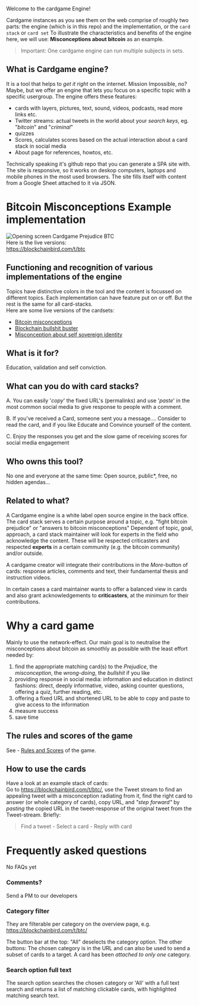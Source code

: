 Welcome to the cardgame Engine!

Cardgame instances as you see them on the web comprise of roughly two parts: the engine (which is in this repo) and the implementation, or the `card stack` or `card set`
To illustrate the characteristics and benefits of the engine here, we will use: **Misconceptions about bitcoin** as an example.

> Important:  One cardgame engine can run multiple subjects in sets.

## What is Cardgame engine?
It is a tool that helps to _get it right_ on the internet. Mission Impossible, no?\
Maybe, but we offer an engine that lets you focus on a specific topic with a specific usergroup. The engine offers these features:
- cards with layers, pictures, text, sound, videos, podcasts, read more links etc.
- Twitter streams: actual tweets in the world about your _search keys_, eg. "_bitcoin_" and "_criminal_"
- quizzes
- Scores, calculates scores based on the actual interaction about a card stack in social media
- About page for references, howtos, etc.

Technically speaking it's github repo that you can generate a SPA site with. The site is responsive, so it works on deskop computers, laptops and mobile phones in the most used browsers. The site fills itself with content from a Google Sheet attached to it via JSON.

# Bitcoin Misconceptions Example implementation
![Opening screen Cardgame Prejudice BTC](../Images/Opening-screen-Cardgame-Twitter-Stream-BTC.png)\
Here is the live versions:\
https://blockchainbird.com/t/btc

## Functioning and recognition of various implementations of the engine
Topics have distinctive colors in the tool and the content is focussed on different topics. Each implementation can have feature put on or off. But the rest is the same for all card-stacks.\
Here are some live versions of the cardsets:
* [Bitcoin misconceptions](https://blockchainbird.com/t/btc/)
* [Blockchain bullshit buster](https://blockchainbird.com/t/bcb/)
* [Misconception about self sovereign identity](https://blockchainbird.com/t/id/)

## What is it for?
Education, validation and self conviction.

## What can you do with card stacks?
A. You can easily '_copy_' the fixed URL's (permalinks) and use '_paste_' in the most common social media to give response to people with a comment.

B. If you've received a Card, someone sent you a message....  Consider to read the card, and if you like Educate and Convince yourself of the content.

C. Enjoy the responses you get and the slow game of receiving scores for social media engagement

## Who owns this tool? 
No one and everyone at the same time: Open source, public*, free, no hidden agendas...

## Related to what?
A Cardgame engine is a white label open source engine in the back office. The card stack serves a certain purpose around a topic, e.g. "fight bitcoin prejudice" or "answers to bitcoin misconceptions" Dependent of topic, goal, approach, a card stack maintainer will look for experts in the field who acknowledge the content. These will be  respected criticasters and respected **experts** in a certain community (e.g. the bitcoin community) and/or outside.


A cardgame creator will integrate their contributions in the _More_-button of cards: response articles, comments and text, their fundamental thesis and instruction videos.

In certain cases a card maintainer wants to offer a balanced view in cards and also grant acknowledgements to **criticasters**, at the minimum for their contributions.

# Why a card game
Mainly to use the network-effect. Our main goal is to neutralise the misconceptions about bitcoin as smoothly as possible with the least effort needed by:<br/>
1. find the appropriate matching card(s) to the _Prejudice_, the _misconception_, the _wrong-doing_, the _bullshit_ if you like 
2. providing response in social media: information and education in distinct fashions: direct, deeply informative, video, asking counter questions, offering a quiz, further reading, etc.
3. offering a fixed URL and shortened URL to be able to copy and paste to give access to the information
4. measure success
5. save time

## The rules and scores of the game
See - [Rules and Scores](rules-game-scores.md) of the game.

## How to use the cards
Have a look at an example stack of cards:\
Go to https://blockchainbird.com/t/btc/, use the Tweet stream to find an appealing tweet with a misconception radiating from it, find the right card to answer (or whole category of cards), copy URL, and *"step forward"* by _pasting_ the copied URL in the tweet-response of the original tweet from the Tweet-stream. Briefly:
> Find a tweet - Select a card - Reply with card 

# Frequently asked questions
No FAQs yet

### Comments? 
Send a PM to our developers

### Category filter
They are filterable per category on the overview page, e.g. https://blockchainbird.com/t/btc/ 

The button bar at the top: "All" deselects the category option. The other buttons: The chosen category is in the URL and can also be used to send a subset of cards to a target. A card has been _attached to only one_ category.

### Search option full text
The search option searches the chosen category or 'All' with a full text search and returns a list of matching clickable cards, with highlighted matching search text.
